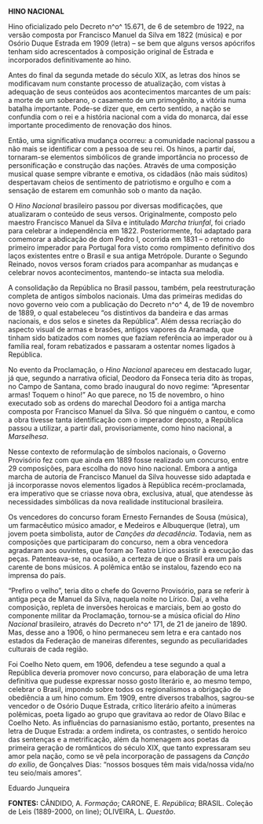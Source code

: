 **HINO NACIONAL**

Hino oficializado pelo Decreto n^o^ 15.671, de 6 de setembro de 1922, na
versão composta por Francisco Manuel da Silva em 1822 (música) e por
Osório Duque Estrada em 1909 (letra) – se bem que alguns versos
apócrifos tenham sido acrescentados à composição original de Estrada e
incorporados definitivamente ao hino.

Antes do final da segunda metade do século XIX, as letras dos hinos se
modificavam num constante processo de atualização, com vistas à
adequação de seus conteúdos aos acontecimentos marcantes de um país: a
morte de um soberano, o casamento de um primogênito, a vitória numa
batalha importante. Pode-se dizer que, em certo sentido, a nação se
confundia com o rei e a história nacional com a vida do monarca, daí
esse importante procedimento de renovação dos hinos.

Então, uma significativa mudança ocorreu: a comunidade nacional passou a
não mais se identificar com a pessoa de seu rei. Os hinos, a partir daí,
tornaram-se elementos simbólicos de grande importância no processo de
personificação e construção das nações. Através de uma composição
musical quase sempre vibrante e emotiva, os cidadãos (não mais súditos)
despertavam cheios de sentimento de patriotismo e orgulho e com a
sensação de estarem em comunhão sob o manto da nação.

O *Hino Nacional* brasileiro passou por diversas modificações, que
atualizaram o conteúdo de seus versos. Originalmente, composto pelo
maestro Francisco Manuel da Silva e intitulado *Marcha triunfal*, foi
criado para celebrar a independência em 1822. Posteriormente, foi
adaptado para comemorar a abdicação de dom Pedro I, ocorrida em 1831 – o
retorno do primeiro imperador para Portugal fora visto como rompimento
definitivo dos laços existentes entre o Brasil e sua antiga Metrópole.
Durante o Segundo Reinado, novos versos foram criados para acompanhar as
mudanças e celebrar novos acontecimentos, mantendo-se intacta sua
melodia.

A consolidação da República no Brasil passou, também, pela
reestruturação completa de antigos símbolos nacionais. Uma das primeiras
medidas do novo governo veio com a publicação do Decreto n^o^ 4, de 19
de novembro de 1889, o qual estabeleceu “os distintivos da bandeira e
das armas nacionais, e dos selos e sinetes da República”. Além dessa
recriação do aspecto visual de armas e brasões, antigos vapores da
Aramada, que tinham sido batizados com nomes que faziam referência ao
imperador ou à família real, foram rebatizados e passaram a ostentar
nomes ligados à República.

No evento da Proclamação, o *Hino Nacional* apareceu em destacado lugar,
já que, segundo a narrativa oficial, Deodoro da Fonseca teria dito às
tropas, no Campo de Santana, como brado inaugural do novo regime:
“Apresentar armas! Toquem o hino!” Ao que parece, no 15 de novembro, o
hino executado sob as ordens do marechal Deodoro foi a antiga marcha
composta por Francisco Manuel da Silva. Só que ninguém o cantou, e como
a obra tivesse tanta identificação com o imperador deposto, a República
passou a utilizar, a partir dali, provisoriamente, como hino nacional, a
*Marselhesa*.

Nesse contexto de reformulação de símbolos nacionais, o Governo
Provisório fez com que ainda em 1889 fosse realizado um concurso, entre
29 composições, para escolha do novo hino nacional. Embora a antiga
marcha de autoria de Francisco Manuel da Silva houvesse sido adaptada e
já incorporasse novos elementos ligados à República recém-proclamada,
era imperativo que se criasse nova obra, exclusiva, atual, que atendesse
às necessidades simbólicas da nova realidade institucional brasileira.

Os vencedores do concurso foram Ernesto Fernandes de Sousa (música), um
farmacêutico músico amador, e Medeiros e Albuquerque (letra), um jovem
poeta simbolista, autor de *Canções da decadência*. Todavia, nem as
composições que participaram do concurso, nem a obra vencedora agradaram
aos ouvintes, que foram ao Teatro Lírico assistir à execução das peças.
Patenteava-se, na ocasião, a certeza de que o Brasil era um país carente
de bons músicos. A polêmica então se instalou, fazendo eco na imprensa
do país.

“Prefiro o velho”, teria dito o chefe do Governo Provisório, para se
referir à antiga peça de Manuel da Silva, naquela noite no Lírico. Daí,
a velha composição, repleta de inversões heroicas e marciais, bem ao
gosto do componente militar da Proclamação, tornou-se a música oficial
do *Hino Nacional* brasileiro, através do Decreto n^o^ 171, de 21 de
janeiro de 1890. Mas, desse ano a 1906, o hino permaneceu sem letra e
era cantado nos estados da Federação de maneiras diferentes, segundo as
peculiaridades culturais de cada região.

Foi Coelho Neto quem, em 1906, defendeu a tese segundo a qual a
República deveria promover novo concurso, para elaboração de uma letra
definitiva que pudesse expressar nosso gosto literário e, ao mesmo
tempo, celebrar o Brasil, impondo sobre todos os regionalismos a
obrigação de obediência a um hino comum. Em 1909, entre diversos
trabalhos, sagrou-se vencedor o de Osório Duque Estrada, crítico
literário afeito a inúmeras polêmicas, poeta ligado ao grupo que
gravitava ao redor de Olavo Bilac e Coelho Neto. As influências do
parnasianismo estão, portanto, presentes na letra de Duque Estrada: a
ordem indireta, os contrastes, o sentido heroico das sentenças e a
metrificação, além da homenagem aos poetas da primeira geração de
românticos do século XIX, que tanto expressaram seu amor pela nação,
como se vê pela incorporação de passagens da *Canção do exílio*, de
Gonçalves Dias: “nossos bosques têm mais vida/nossa vida/no teu
seio/mais amores”.

Eduardo Junqueira

**FONTES:** CÂNDIDO, A. *Formação*; CARONE, E. *República*; BRASIL.
Coleção de Leis (1889-2000, on line); OLIVEIRA, L. *Questão*.
